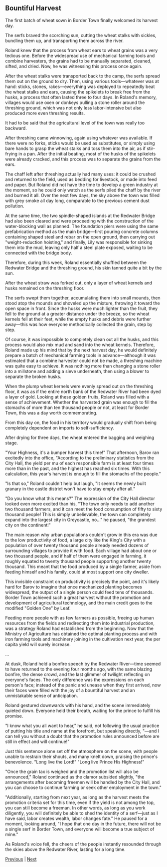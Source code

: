 ## Bountiful Harvest
The first batch of wheat sown in Border Town finally welcomed its harvest day.

The serfs braved the scorching sun, cutting the wheat stalks with sickles, bundling them up, and transporting them across the river.

Roland knew that the process from wheat ears to wheat grains was a very tedious one. Before the widespread use of mechanical farming tools and combine harvesters, the grains had to be manually separated, cleaned, sifted, and dried. Now, he was witnessing this process once again.

After the wheat stalks were transported back to the camp, the serfs spread them out on the ground to dry. Then, using various tools—whatever was at hand: sticks, stones, rakes—everything was deployed to repeatedly beat the wheat stalks and ears, causing the spikelets to break free from the husks, a process that often lasted three to four days. In Roland's memory, villages would use oxen or donkeys pulling a stone roller around the threshing ground, which was not only less labor-intensive but also produced more even threshing results.

It had to be said that the agricultural level of the town was really too backward.

After threshing came winnowing, again using whatever was available. If there were no forks, sticks would be used as substitutes, or simply using bare hands to grasp the wheat stalks and toss them into the air, as if stir-frying in a pan. After the initial beating, most of the husks of the spikelets were already cracked, and this process was to separate the grains from the ears.

The chaff left after threshing actually had many uses: it could be crushed and returned to the field, used as bedding for livestock, or made into feed and paper. But Roland did not have the time to develop a green industry at the moment, so he could only watch as the serfs piled the chaff by the river and burned it all. Over the next few days, the sky above the town was filled with grey smoke all day long, comparable to the previous cement dust pollution.

At the same time, the two spindle-shaped islands at the Redwater Bridge had also been cleared and were proceeding with the construction of the water-blocking wall as planned. The foundation piers were using the same prefabrication method as the main bridge—first pouring concrete columns containing shaped steel and rebar on the open ground, then carrying out "weight-reduction hoisting," and finally, Lily was responsible for sinking them into the mud, leaving only half a steel plate exposed, waiting to be connected with the bridge body.

Therefore, during this week, Roland essentially shuffled between the Redwater Bridge and the threshing ground, his skin tanned quite a bit by the sun.



After the wheat straw was forked out, only a layer of wheat kernels and husks remained on the threshing floor.

The serfs swept them together, accumulating them into small mounds, then stood atop the mounds and shoveled up the mixture, throwing it toward the open space in front. Since the husks were much lighter than the fruit, they fell to the ground at a greater distance under the breeze, so the wheat kernels fell at their feet, while the empty husks and debris were further away—this was how everyone methodically collected the grain, step by step.

Of course, it was impossible to completely clean out all the husks, and this process would also mix mud and sand into the wheat kernels. Therefore, Roland made up his mind that by the next harvest day, he would definitely prepare a batch of mechanical farming tools in advance—although it was estimated that a combine harvester could not be made, a threshing machine was quite easy to achieve. It was nothing more than changing a stone roller into a millstone and adding a sieve underneath, then using a blower to separate the broken husks.

When the plump wheat kernels were evenly spread out on the threshing floor, it was as if the entire north bank of the Redwater River had been dyed a layer of gold. Looking at these golden fruits, Roland was filled with a sense of achievement. Whether the harvested grain was enough to fill the stomachs of more than ten thousand people or not, at least for Border Town, this was a day worth commemorating.

From this day on, the food in his territory would gradually shift from being completely dependent on imports to self-sufficiency.

After drying for three days, the wheat entered the bagging and weighing stage.

"Your Highness, it's a bumper harvest this time!" That afternoon, Barov ran excitedly into the office, "According to the preliminary statistics from the City Hall, the yield per mu of each responsible farm is at least four times more than in the past, and the highest has reached six times. With this calculation, this year's harvest is enough to fill the stomachs of the people."

"Is that so," Roland couldn't help but laugh, "It seems the newly built granary in the castle district won't have to stay empty after all."

"Do you know what this means?" The expression of the City Hall director looked even more excited than his, "The town only needs to add another two thousand farmers, and it can meet the food consumption of fifty to sixty thousand people! This is simply unbelievable, the town can completely expand into the largest city in Greycastle, no..." he paused, "the grandest city on the continent!"



The main reason why urban populations couldn't grow in this era was due to the low productivity of food, a large city like the King's City with a population of over twenty thousand people already needed dozens of surrounding villages to provide it with food. Each village had about one or two thousand people, and if half of them were engaged in farming, it roughly equated to twenty thousand people supporting another twenty thousand. This meant that the food produced by a single farmer, aside from feeding himself and his family, could at most support one city dweller.



This invisible constraint on productivity is precisely the point, and it's likely hard for Barov to imagine that once mechanized planting becomes widespread, the output of a single person could feed tens of thousands. Border Town achieved such a great harvest without the promotion and development of agricultural technology, and the main credit goes to the modified "Golden One" by Leaf.



Feeding more people with as few farmers as possible, freeing up human resources from the fields and redirecting them into industrial production, was a strategy Roland had established from the beginning. Now that the Ministry of Agriculture has obtained the optimal planting process and with iron farming tools and machinery joining in the cultivation next year, the per capita yield will surely increase.



...

At dusk, Roland held a bonfire speech by the Redwater River—time seemed to have returned to the evening four months ago, with the same blazing bonfire, the dense crowd, and the last glimmer of twilight reflecting on everyone's faces. The only difference was the expressions on each person's face; instead of the panic and unease when they first arrived, now their faces were filled with the joy of a bountiful harvest and an unmistakable sense of anticipation.



Roland gestured downwards with his hand, and the scene immediately quieted down. Everyone held their breath, waiting for the prince to fulfill his promise.



"I know what you all want to hear," he said, not following the usual practice of putting his title and name at the forefront, but speaking directly, "—and I can tell you without a doubt that the promotion rules announced before are still in effect and will continue!"



Just this sentence alone set off the atmosphere on the scene, with people unable to restrain their shouts, and many knelt down, praising the prince's benevolence. "Long live the Lord!" "Long live Prince His Highness!"



"Once the grain tax is weighed and the promotion list will also be announced," Roland continued as the clamor subsided slightly, "the arrangements after becoming freemen will be handled by the City Hall, and you can choose to continue farming or seek other employment in the town."



"Additionally, starting from next year, as long as the harvest meets the promotion criteria set for this time, even if the yield is not among the top, you can still become a freeman. In other words, as long as you work diligently, you will definitely be able to shed the identity of a serf—just as I have said, labor creates wealth, labor changes fate." He paused for a moment, looking around, "I hope that one day in the future, there will not be a single serf in Border Town, and everyone will become a true subject of mine."



As Roland's voice fell, the cheers of the people instantly resounded through the skies above the Redwater River, lasting for a long time.





[Previous](CH0263.md) | [Next](CH0265.md)
